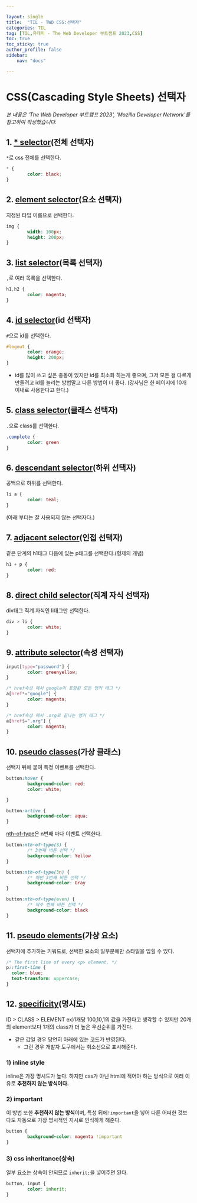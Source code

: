 ```yaml
---

layout: single
title:  "TIL - TWD CSS:선택자"
categories: TIL
tag: [TIL,유데미 - The Web Developer 부트캠프 2023,CSS]
toc: true
toc_sticky: true
author_profile: false
sidebar:
    nav: "docs"

---
```


# CSS(Cascading Style Sheets) 선택자

<p data-ke-size="size14"><i>본 내용은 'The Web Developer 부트캠프 2023', 'Mozilla Developer Network'를 참고하여 작성했습니다.</i></p>

## 1. [* selector](https://developer.mozilla.org/ko/docs/Web/CSS/Universal_selectors)(전체 선택자)
`*`로 css 전체를 선택한다.
```css
* {
        color: black;
}
```

## 2. [element selector](https://developer.mozilla.org/ko/docs/Web/CSS/Type_selectors)(요소 선택자)
지정된 타입 이름으로 선택한다.
```css
img {
        width: 100px;
        height: 200px;
}
```

## 3. [list selector](https://developer.mozilla.org/ko/docs/Learn/CSS/Building_blocks/Selectors#%EC%84%A0%ED%83%9D%EC%9E%90_%EB%AA%A9%EB%A1%9D)(목록 선택자)
`,`로 여러 목록을 선택한다.
```css
h1,h2 {
        color: magenta;
}
```

## 4. [id selector](https://developer.mozilla.org/ko/docs/Web/CSS/ID_selectors)(id 선택자)
`#`으로 id를 선택한다.
```css
#logout {
        color: orange;
        height: 200px;
}
```
* id를 많이 쓰고 싶은 충동이 있지만 id를 최소화 하는게 좋으며, 그저 모든 걸 다르게 만들려고 id를 늘리는 방법말고 다른 방법이 더 좋다. (강사님은 한 페이지에 10개 이내로 사용한다고 한다.)

## 5. [class selector](https://developer.mozilla.org/ko/docs/Web/CSS/Class_selectors)(클래스 선택자)
`.`으로 class를 선택한다.
```css
.complete {
        color: green
}
```

## 6. [descendant selector](https://developer.mozilla.org/ko/docs/Web/CSS/Descendant_combinator)(하위 선택자)
공백으로 하위를 선택한다.
```css
li a {
        color: teal;
}
```

(아래 부터는 잘 사용되지 않는 선택자다.)

## 7. [adjacent selector](https://developer.mozilla.org/ko/docs/Web/CSS/Adjacent_sibling_combinator)(인접 선택자)
같은 단계의 h1태그 다음에 있는 p태그를 선택한다.(형제의 개념)
```css
h1 + p {
        color: red;
}
```

## 8. [direct child selector](https://developer.mozilla.org/ko/docs/Web/CSS/Child_combinator)(직계 자식 선택자)
div태그 직계 자식인 li태그만 선택한다.
```css
div > li {
        color: white;
}
```

## 9. [attribute selector](https://developer.mozilla.org/ko/docs/Web/CSS/Attribute_selectors)(속성 선택자)
```css
input[type="password"] {
        color: greenyellow;
}

/* href속성 에서 google이 포함된 모든 앵커 태그 */
a[href*="google"] {
        color: magenta;
}

/* href속성 에서 .org로 끝나는 앵커 태그 */
a[href$=".org"] {
        color: magenta;
}
```

## 10. [pseudo classes](https://developer.mozilla.org/ko/docs/Web/CSS/Pseudo-classes)(가상 클래스)
선택자 뒤에 붙여 특정 이벤트를 선택한다.
```css
button:hover {
        background-color: red;
        color: white;

}

button:active {
        background-color: aqua;
}
```

[nth-of-type](https://developer.mozilla.org/en-US/docs/Web/CSS/:nth-of-type)은 n번째 마다 이벤트 선택한다.
```css
button:nth-of-type(3) {
        /* 3번째 버튼 선택 */
        background-color: Yellow
}

button:nth-of-type(3n) {
        /* 매번 3번째 버튼 선택 */
        background-color: Gray
}

button:nth-of-type(even) {
        /* 짝수 번째 버튼 선택 */
        background-color: black
}
```

## 11. [pseudo elements](https://developer.mozilla.org/ko/docs/Web/CSS/Pseudo-elements)(가상 요소)
선택자에 추가하는 키워드로, 선택한 요소의 일부분에만 스타일을 입힐 수 있다.

```css
/* The first line of every <p> element. */
p::first-line {
  color: blue;
  text-transform: uppercase;
}

```

## 12. [specificity](https://developer.mozilla.org/ko/docs/Web/CSS/Specificity)(명시도)

ID > CLASS > ELEMENT 
ex)1개당 100,10,1의 값을 가진다고 생각할 수 있지만 20개의 element보다 1개의 class가 더 높은 우선순위를 가진다.

* 같은 값일 경우 당연히 아래에 있는 코드가 반영된다.
  * 그런 경우 개발자 도구에서는 취소선으로 표시해준다.

### 1) inline style

inline은 가장 명시도가 높다. 하지만 css가 아닌 html에 적어야 하는 방식으로 여러 이유로 **추천하지 않는 방식이다.**

### 2) important 

이 방법 또한 **추천하지 않는 방식**이며, 특성 뒤에`!important`을 넣어 다른 어떠한 것보다도 자동으로 가장 명시적인 지시로 인식하게 해준다.

```css
button {
        background-color: magenta !important
}
```

### 3) css inheritance(상속)

일부 요소는 상속이 안되므로 `inherit;`을 넣어주면 된다.

```css
button, input {
        color: inherit;
}
```